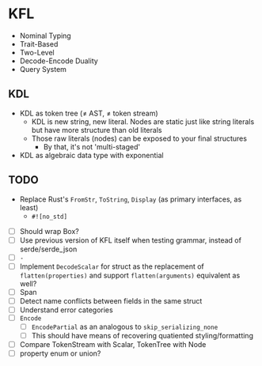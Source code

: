 # KFL

- Nominal Typing
- Trait-Based
- Two-Level
- Decode-Encode Duality
- Query System

## KDL

- KDL as token tree (≠ AST, ≠ token stream)
  - KDL is new string, new literal. Nodes are static just like string literals but have more structure than old literals
  - Those raw literals (nodes) can be exposed to your final structures
    - By that, it's not 'multi-staged'
- KDL as algebraic data type with exponential

## TODO

- Replace Rust's `FromStr`, `ToString`, `Display` (as primary interfaces, as least)
  - `#![no_std]`
- [ ] Should wrap Box<str>?
- [ ] Use previous version of KFL itself when testing grammar, instead of serde/serde_json
- [ ] `-`
- [ ] Implement `DecodeScalar` for struct as the replacement of `flatten(properties)` and support `flatten(arguments)` equivalent as well?
- [ ] Span
- [ ] Detect name conflicts between fields in the same struct
- [ ] Understand error categories
- [ ] `Encode`
  - [ ] `EncodePartial` as an analogous to `skip_serializing_none`
  - [ ] This should have means of recovering quatiented styling/formatting
- [ ] Compare TokenStream with Scalar, TokenTree with Node
- [ ] property enum or union?
